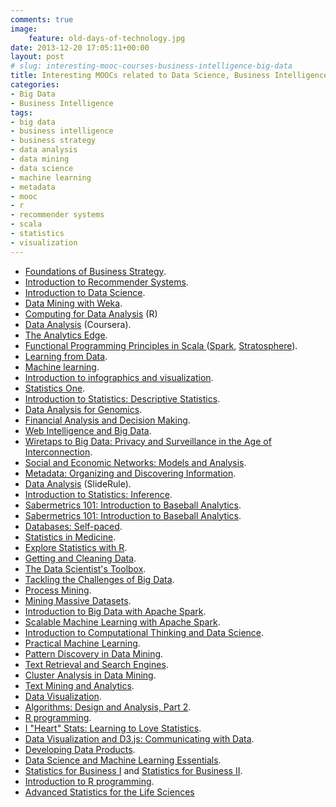 ```yaml
---
comments: true
image:
    feature: old-days-of-technology.jpg
date: 2013-12-20 17:05:11+00:00
layout: post
# slug: interesting-mooc-courses-business-intelligence-big-data
title: Interesting MOOCs related to Data Science, Business Intelligence and Big Data
categories:
- Big Data
- Business Intelligence
tags:
- big data
- business intelligence
- business strategy
- data analysis
- data mining
- data science
- machine learning
- metadata
- mooc
- r
- recommender systems
- scala
- statistics
- visualization
---
```

  * [Foundations of Business Strategy](https://class.coursera.org/strategy101-002/).
  * [Introduction to Recommender Systems](https://class.coursera.org/recsys-001/).
  * [Introduction to Data Science](https://www.coursera.org/course/datasci).
  * [Data Mining with Weka](https://weka.waikato.ac.nz/).
  * [Computing for Data Analysis](https://www.coursera.org/course/compdata) (R)
  * [Data Analysis](https://www.coursera.org/course/dataanalysis) (Coursera).
  * [The Analytics Edge](https://www.edx.org/course/mitx/mitx-15-071x-analytics-edge-1416).
  * [Functional Programming Principles in Scala ](https://class.coursera.org/progfun-003/)([Spark](http://spark.incubator.apache.org/), [Stratosphere](http://www.stratosphere.eu)).
  * [Learning from Data](https://www.edx.org/course/caltechx/cs1156x/learning-data/1120).
  * [Machine learning](https://www.coursera.org/course/ml).
  * [Introduction to infographics and visualization](http://www.thefunctionalart.com/2013/09/the-third-introduction-to-infographics.html).
  * [Statistics One](https://www.coursera.org/course/stats1).
  * [Introduction to Statistics: Descriptive Statistics](https://www.edx.org/course/uc-berkeleyx/uc-berkeleyx-stat2-1x-introduction-1138).
  * [Data Analysis for Genomics](https://www.edx.org/course/harvardx/harvardx-ph525x-data-analysis-genomics-1401).
  * [Financial Analysis and Decision Making](https://www.edx.org/course/tsinghuax/tsinghuax-80512073x-financial-analysis-1315).
  * [Web Intelligence and Big Data](https://class.coursera.org/bigdata-002/).
  * [Wiretaps to Big Data: Privacy and Surveillance in the Age of Interconnection](https://www.edx.org/course/cornellx/cornellx-engri1280x-wiretaps-big-data-1246).
  * [Social and Economic Networks: Models and Analysis](https://www.coursera.org/course/networksonline).
  * [Metadata: Organizing and Discovering Information](https://www.coursera.org/course/metadata).
  * [Data Analysis](http://www.mysliderule.com/data-analysis-intro) (SlideRule).
  * [Introduction to Statistics: Inference](https://www.edx.org/course/uc-berkeleyx/uc-berkeleyx-stat2-3x-introduction-1533).
  * [Sabermetrics 101: Introduction to Baseball Analytics](https://www.edx.org/course/bux/bux-sabr101x-sabermetrics-101-1558).
  * [Sabermetrics 101: Introduction to Baseball Analytics](https://www.edx.org/course/bux/bux-sabr101x-sabermetrics-101-1558).
  * [Databases: Self-paced](http://online.stanford.edu/course/databases-self-paced).
  * [Statistics in Medicine](http://online.stanford.edu/course/statistics-medicine-Summer-2014).
  * [Explore Statistics with R](https://www.edx.org/course/kix/kix-kiexplorx-explore-statistics-r-1524).
  * [Getting and Cleaning Data](https://www.coursera.org/course/getdata).
  * [The Data Scientist's Toolbox](https://www.coursera.org/course/datascitoolbox).
  * [Tackling the Challenges of Big Data](https://mitprofessionalx.edx.org/courses/MITProfessionalX/6.BDX/2T2014/).
  * [Process Mining](https://www.coursera.org/course/procmin).
  * [Mining Massive Datasets](https://www.coursera.org/course/mmds).
  * [Introduction to Big Data with Apache Spark](https://www.edx.org/course/introduction-to-big-data-with-apache-spark-uc-berkeleyx-cs100-1x).
  * [Scalable Machine Learning with Apache Spark](https://www.edx.org/course/scalable-machine-uc-berkeleyx-cs190-1x#.VH4o59_086w).
  * [Introduction to Computational Thinking and Data Science](https://www.edx.org/course/introduction-computational-thinking-data-mitx-6-00-2x-0).
  * [Practical Machine Learning](https://www.coursera.org/course/predmachlearn).
  * [Pattern Discovery in Data Mining](https://www.coursera.org/course/patterndiscovery).
  * [Text Retrieval and Search Engines](https://www.coursera.org/course/textretrieval).
  * [Cluster Analysis in Data Mining](https://www.coursera.org/course/clusteranalysis).
  * [Text Mining and Analytics](https://www.coursera.org/course/textanalytics).
  * [Data Visualization](https://www.coursera.org/course/datavisualization).
  * [Algorithms: Design and Analysis, Part 2](http://online.stanford.edu/course/algorithms-design-and-analysis-part-2-0).
  * [R programming](https://www.coursera.org/course/rprog).
  * [I "Heart" Stats: Learning to Love Statistics](https://www.edx.org/course/i-heart-stats-learning-love-statistics-notredamex-soc120x).
  * [Data Visualization and D3.js: Communicating with Data](https://www.udacity.com/course/data-visualization-and-d3js--ud507).
  * [Developing Data Products](https://www.coursera.org/course/devdataprod).
  * [Data Science and Machine Learning Essentials](https://www.edx.org/course/data-science-machine-learning-essentials-microsoft-dat203x).
  * [Statistics for Business I](https://www.edx.org/course/statistics-business-i-iimbx-qm101-1x) and [Statistics for Business II](https://www.edx.org/course/statistics-business-ii-iimbx-qm101-2x).
  * [Introduction to R programming](https://www.edx.org/course/introduction-r-programming-microsoft-dat204x-0).
  * [Advanced Statistics for the Life Sciences](https://www.edx.org/course/advanced-statistics-life-sciences-harvardx-ph525-3x)
